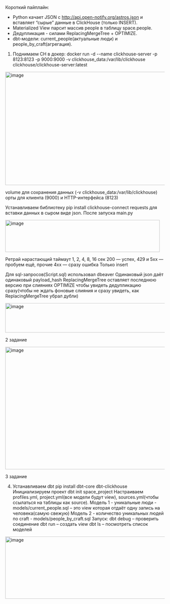 Короткий пайплайн:
- Python качает JSON с http://api.open-notify.org/astros.json и вставляет “сырые” данные в ClickHouse (только INSERT).
- Materialized View парсит массив people в таблицу space.people.
- Дедупликация - силами ReplacingMergeTree + OPTIMIZE.
- dbt-модели: current_people(актуальные люди) и people_by_craft(агрегация).

1.	Поднимаем CH в докер:
docker run -d --name clickhouse-server -p 8123:8123 -p 9000:9000 -v clickhouse_data:/var/lib/clickhouse clickhouse/clickhouse-server:latest
<img width="974" height="357" alt="image" src="https://github.com/user-attachments/assets/9a54d0c8-316e-43e4-bb0f-d3ecaa40f1f7" />

volume для сохранения данных (-v clickhouse_data:/var/lib/clickhouse)
орты для клиента (9000) и HTTP-интерфейса (8123)

Устанавливаем библиотеку pip install clickhouse-connect requests для вставки данных в сыром виде json.
После запуска main.py

<img width="488" height="101" alt="image" src="https://github.com/user-attachments/assets/2d3a4235-8405-4bfa-9f4f-c3c7e78a73f6" />

 
Ретрай нарастающий таймаут 1, 2, 4, 8, 16 сек
200 — успех, 429 и 5xx — пробуем ещё, прочие 4xx — сразу ошибка
Только insert

Для sql-запросов(Script.sql) использовал dbeaver
Одинаковый json даёт одинаковый payload_hash
ReplacingMergeTree оставляет последнюю версию при слияниях
OPTIMIZE чтобы увидеть дедупликацию сразу(чтобы не ждать фоновые слияния и сразу увидеть, как ReplacingMergeTree убрал дубли) 

<img width="974" height="93" alt="image" src="https://github.com/user-attachments/assets/c6648422-33a4-4c29-98db-dc92f8fb4419" />

2 задание

<img width="651" height="386" alt="image" src="https://github.com/user-attachments/assets/abe8531f-a3ba-4cf3-bfff-c3ae92f0b22b" />

3 задание


4. Устанавливаем dbt pip install dbt-core dbt-clickhouse
Инициализируем проект dbt init space_project
Настраиваем profiles.yml, project.yml(все модели будут view), sources.yml(чтобы ссылаться  на таблицы как source).
Модель 1 - уникальные люди - models/current_people.sql – это view которая отдаёт одну запись на человека(самую свежую)
Модель 2 - количество уникальных людей по craft - models/people_by_craft.sql
Запуск:
dbt debug – проверить соединение
dbt run – создать view 
dbt ls – посмотреть список моделей

<img width="526" height="196" alt="image" src="https://github.com/user-attachments/assets/12dbecda-d80f-46c6-8485-49a7dc3c3a11" />

 

